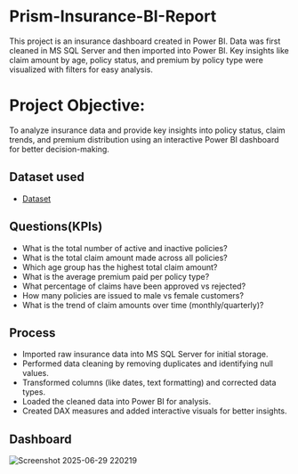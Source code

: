 # Prism-Insurance-BI-Report
This project is an insurance dashboard created in Power BI. Data was first cleaned in MS SQL Server and then imported into Power BI. Key insights like claim amount by age, policy status, and premium by policy type were visualized with filters for easy analysis.

# Project Objective:
To analyze insurance data and provide key insights into policy status, claim trends, and premium distribution using an interactive Power BI dashboard for better decision-making.

## Dataset used
- <a href="https://github.com/kunalkadu2001/Prism-Insurance-BI-Report/blob/main/InsuranceData.csv"> Dataset</a>

## Questions(KPIs)

- What is the total number of active and inactive policies?
- What is the total claim amount made across all policies?
- Which age group has the highest total claim amount?
- What is the average premium paid per policy type?
- What percentage of claims have been approved vs rejected?
- How many policies are issued to male vs female customers?
- What is the trend of claim amounts over time (monthly/quarterly)?

## Process

- Imported raw insurance data into MS SQL Server for initial storage.
- Performed data cleaning by removing duplicates and identifying null values.
- Transformed columns (like dates, text formatting) and corrected data types.
- Loaded the cleaned data into Power BI for analysis.
- Created DAX measures and added interactive visuals for better insights.


## Dashboard

![Screenshot 2025-06-29 220219](https://github.com/user-attachments/assets/7f62a26c-3a0b-4a18-a530-42fa763cef91)













